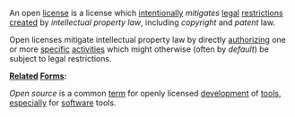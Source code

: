An open [license](https://github.com/gcassel/Modular-Organization-Terminology/blob/master/terms/license.md) is a license which [intentionally](https://github.com/gcassel/Modular-Organization-Terminology/blob/master/terms/intention.md) *mitigates* [legal](https://github.com/gcassel/Modular-Organization-Terminology/blob/master/terms/legal.md) [restrictions](https://github.com/gcassel/Modular-Organization-Terminology/blob/master/terms/restriction.md) [created](https://github.com/gcassel/Modular-Organization-Terminology/blob/master/terms/creation.md) by *intellectual property law*, including *copyright* and *patent* law.

Open licenses mitigate intellectual property law by directly [authorizing](https://github.com/gcassel/Modular-Organization-Terminology/blob/master/terms/authority.md) one or more [specific](https://github.com/gcassel/Modular-Organization-Terminology/blob/master/terms/specific.md) [activities](https://github.com/gcassel/Modular-Organization-Terminology/blob/master/terms/activity.md) which might otherwise (often by *default*) be subject to legal restrictions.

**[Related](https://github.com/gcassel/Modular-Organization-Terminology/blob/master/terms/relationship.md) [Forms](https://github.com/gcassel/Modular-Organization-Terminology/blob/master/terms/form.md):** 

*Open source* is a common [term](https://github.com/gcassel/Modular-Organization-Terminology/blob/master/terms/term.md) for openly licensed [development](https://github.com/gcassel/Modular-Organization-Terminology/blob/master/terms/develop.md) of [tools](https://github.com/gcassel/Modular-Organization-Terminology/blob/master/terms/tool.md), [especially](https://github.com/gcassel/Modular-Organization-Terminology/blob/master/terms/specialize.md) for [software](https://github.com/gcassel/Modular-Organization-Terminology/blob/master/terms/software.md) tools.
